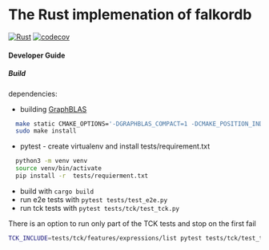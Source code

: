 # The Rust implemenation of falkordb

[![Rust](https://github.com/FalkorDB/falkordb-rs-next-gen/actions/workflows/rust-push.yml/badge.svg)](https://github.com/FalkorDB/falkordb-rs-next-gen/actions/workflows/rust-push.yml)
[![codecov](https://codecov.io/gh/FalkorDB/falkordb-rs-next-gen/branch/main/graph/badge.svg)](https://codecov.io/gh/FalkorDB/falkordb-rs-next-gen)

#### Developer Guide

##### Build

dependencies:
- building [GraphBLAS](https://github.com/DrTimothyAldenDavis/GraphBLAS.git)
```bash
  make static CMAKE_OPTIONS='-DGRAPHBLAS_COMPACT=1 -DCMAKE_POSITION_INDEPENDENT_CODE=on'
  sudo make install
 ```
- pytest - create virtualenv and install tests/requirement.txt
```bash
  python3 -m venv venv
  source venv/bin/activate
  pip install -r  tests/requierment.txt
```
- build with `cargo build`
- run e2e tests with `pytest tests/test_e2e.py`
- run tck tests with `pytest tests/tck/test_tck.py`

There is an option to run only part of the TCK tests and stop on the first fail

```bash
TCK_INCLUDE=tests/tck/features/expressions/list pytest tests/tck/test_tck.py
```
